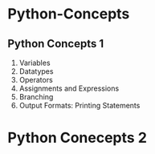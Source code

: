 # Python-Concepts

## Python Concepts 1
1) Variables
2) Datatypes
3) Operators
4) Assignments and Expressions
5) Branching
6) Output Formats: Printing Statements

# Python Conecepts 2
